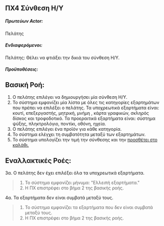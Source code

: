 ΠΧ4 Σύνθεση Η/Υ
---

##### Πρωτεύων Actor:
Πελάτης

##### Ενδιαφερόμενοι:
Πελάτης: Θέλει να φτιάξει την δικιά του σύνθεση Η/Υ.

##### Προϋποθέσεις:

## Βασική Ροή:
1. Ο πελάτης επιλέγει να δημιουργήσει μία σύνθεση Η/Υ.
2. Το σύστημα εμφανίζει μία λίστα με όλες τις κατηγορίες εξαρτημάτων που πρέπει να επιλέξει ο πελάτης.
   Τα υποχρεωτικά εξαρτήματα είναι: κουτί, επεξεργαστής, μητρική, μνήμη , κάρτα γραφικών, σκληρός δίσκος και τροφοδοτικό.
   Τα προεραιτικά εξαρτήματα είναι: σύστημα ψύξης, πληκτρολόγιο, ποντίκι, οθόνη, ηχεία.
3. Ο πελάτης επιλέγει ένα προϊόν για κάθε κατηγορία.
4. Το σύστημα ελέγχει τη συμβατότητα μεταξύ των εξαρτημάτων.
5. Το σύστημα υπολογίζει την τιμή την σύνθεσης και την [<a href="https://gitlab.com/softeng-2019-20/pc-store/-/blob/master/requirements/uc6.md">προσθέτει στο καλάθι.</a>]()

## Εναλλακτικές Ροές:
3α. Ο πελάτης δεν έχει επιλέξει όλα τα υποχρεωτικά εξαρτήματα.
> 1. Το σύστημα εμφανίζει μήνυμα: "Ελλειπή εξαρτήματα."
> 2. Η ΠΧ επιστρέφει στο βήμα 2 της βασικής ροής.

4α. Τα εξαρτήματα δεν είναι συμβατά μεταξύ τους.
> 1. Το σύστημα εμφανίζει τα εξαρτήματα που δεν είναι συμβατά μεταξύ τους.
> 2. Η ΠΧ επιστρέφει στο βήμα 2 της βασικής ροής.